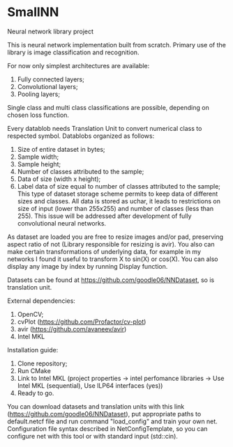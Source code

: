 # SmallNN
Neural network library project


This is neural network implementation built from scratch. Primary use of the library is image classification and recognition.

For now only simplest architectures are available:
1. Fully connected layers;
2. Convolutional layers;
3. Pooling layers;

Single class and multi class classifications are possible, depending on chosen loss function.

Every datablob needs Translation Unit to convert numerical class to respected symbol.
Datablobs organized as follows:
1. Size of entire dataset in bytes;
2. Sample width;
3. Sample height;
4. Number of classes attributed to the sample;
5. Data of size (width x height);
6. Label data of size equal to number of classes attributed to the sample;
This type of dataset storage scheme permits to keep data of different sizes and classes.
All data is stored as uchar, it leads to restrictions on size of input (lower than 255x255) and number of classes (less than 255). This issue will be addressed after development of fully convolutional neural networks.

As dataset are loaded you are free to resize images and/or pad, preserving aspect ratio of not (Library responsible for resizing is avir). You also can make certain transformations of underlying data, for example in my networks I found it useful to transform X to sin(X) or cos(X). You can also display any image by index by running Display function.

Datasets can be found at https://github.com/goodle06/NNDataset, so is translation unit.

External dependencies:
1. OpenCV;
2. cvPlot (https://github.com/Profactor/cv-plot)
3. avir (https://github.com/avaneev/avir)
4. Intel MKL

Installation guide:
1. Clone repository;
2. Run CMake
3. Link to Intel MKL (project properties -> intel perfomance libraries -> Use Intel MKL (sequential), Use ILP64 interfaces (yes))
4. Ready to go.

You can download datasets and translation units with this link (https://github.com/goodle06/NNDataset), put appropriate paths to default.netcf file and run command "load_config" and train your own net. Configuration file syntax described in NetConfigTemplate, so you can configure net with this tool or with standard input (std::cin).
